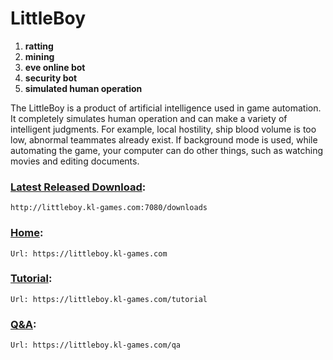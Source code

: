 
# LittleBoy


1. **ratting**
2. **mining**
3. **eve online bot**
4. **security bot**
5. **simulated human operation**



The LittleBoy is a product of artificial intelligence used in game automation. It completely simulates human operation and can make a variety of intelligent judgments. For example, local hostility, ship blood volume is too low, abnormal teammates already exist. If background mode is used, while automating the game, your computer can do other things, such as watching movies and editing documents.




### [Latest Released Download]: 
    http://littleboy.kl-games.com:7080/downloads


### [Home]: 
    Url: https://littleboy.kl-games.com

### [Tutorial]: 
    Url: https://littleboy.kl-games.com/tutorial

### [Q&A]: 
    Url: https://littleboy.kl-games.com/qa


[Latest Released Download]: http://littleboy.kl-games.com:7080/downloads
[Home]: https://littleboy.kl-games.com
[Tutorial]: https://littleboy.kl-games.com/tutorial
[Q&A]: https://littleboy.kl-games.com/qa

